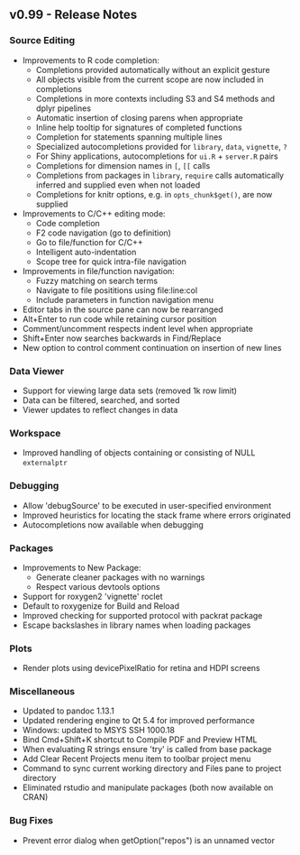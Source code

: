 
## v0.99 - Release Notes

### Source Editing

* Improvements to R code completion:
    - Completions provided automatically without an explicit gesture
    - All objects visible from the current scope are now included in completions
    - Completions in more contexts including S3 and S4 methods and dplyr pipelines
    - Automatic insertion of closing parens when appropriate
    - Inline help tooltip for signatures of completed functions
    - Completion for statements spanning multiple lines
    - Specialized autocompletions provided for `library`, `data`, `vignette`, `?`
    - For Shiny applications, autocompletions for `ui.R` + `server.R` pairs
    - Completions for dimension names in `[`, `[[` calls
    - Completions from packages in `library`, `require` calls automatically
      inferred and supplied even when not loaded
    - Completions for knitr options, e.g. in `opts_chunk$get()`, are now supplied
* Improvements to C/C++ editing mode:
    - Code completion
    - F2 code navigation (go to definition)
    - Go to file/function for C/C++
    - Intelligent auto-indentation
    - Scope tree for quick intra-file navigation
* Improvements in file/function navigation:
    - Fuzzy matching on search terms
    - Navigate to file posititions using file:line:col
    - Include parameters in function navigation menu
* Editor tabs in the source pane can now be rearranged
* Alt+Enter to run code while retaining cursor position
* Comment/uncomment respects indent level when appropriate
* Shift+Enter now searches backwards in Find/Replace
* New option to control comment continuation on insertion of new lines

### Data Viewer

- Support for viewing large data sets (removed 1k row limit)
- Data can be filtered, searched, and sorted
- Viewer updates to reflect changes in data

### Workspace

* Improved handling of objects containing or consisting of NULL `externalptr`

### Debugging

* Allow 'debugSource' to be executed in user-specified environment
* Improved heuristics for locating the stack frame where errors originated
* Autocompletions now available when debugging

### Packages

* Improvements to New Package:
    - Generate cleaner packages with no warnings
    - Respect various devtools options
* Support for roxygen2 'vignette' roclet
* Default to roxygenize for Build and Reload
* Improved checking for supported protocol with packrat package
* Escape backslashes in library names when loading packages

### Plots

* Render plots using devicePixelRatio for retina and HDPI screens

### Miscellaneous

* Updated to pandoc 1.13.1
* Updated rendering engine to Qt 5.4 for improved performance
* Windows: updated to MSYS SSH 1000.18
* Bind Cmd+Shift+K shortcut to Compile PDF and Preview HTML
* When evaluating R strings ensure 'try' is called from base package
* Add Clear Recent Projects menu item to toolbar project menu
* Command to sync current working directory and Files pane to project directory
* Eliminated rstudio and manipulate packages (both now available on CRAN)

### Bug Fixes

* Prevent error dialog when getOption("repos") is an unnamed vector




